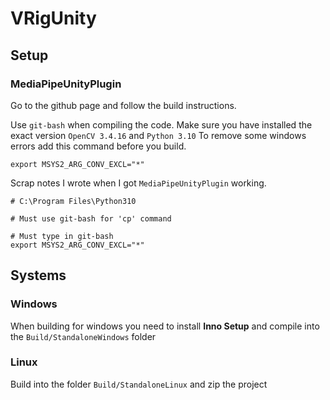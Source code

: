 # VRigUnity

## Setup

### MediaPipeUnityPlugin
Go to the github page and follow the build instructions.

Use `git-bash` when compiling the code.
Make sure you have installed the exact version `OpenCV 3.4.16` and `Python 3.10`
To remove some windows errors add this command before you build.
```shell
export MSYS2_ARG_CONV_EXCL="*"
```

Scrap notes I wrote when I got `MediaPipeUnityPlugin` working.

```
# C:\Program Files\Python310

# Must use git-bash for 'cp' command

# Must type in git-bash
export MSYS2_ARG_CONV_EXCL="*"
```

## Systems

### Windows
When building for windows you need to install **Inno Setup** and compile into the `Build/StandaloneWindows` folder

### Linux
Build into the folder `Build/StandaloneLinux` and zip the project
